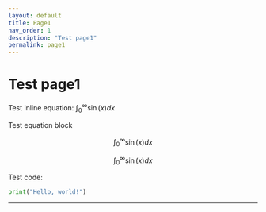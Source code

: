 ```yaml
---
layout: default
title: Page1
nav_order: 1
description: "Test page1"
permalink: page1
---
```


# Test page1

Test inline equation: $\int_0^\infty \sin (x) dx$

Test equation block

```math
 \int_0^\infty  \sin (x) dx 
```

$$\int_0^\infty  \sin (x) dx $$

Test code:

```python
print("Hello, world!")

```


---


